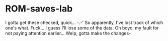 # ROM-saves-lab
I gotta get these checked, quick...  -.-'
So apparently, I've lost track of which one's what. 
Fuck...
I guess I'll lose some of the data.
Oh boyo, my fault for not paying attention earlier...
Welp, gotta make the changes-
